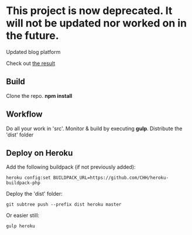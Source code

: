 # This project is now __deprecated__. It will not be updated nor worked on in the future.

Updated blog platform

Check out [the result](http://robbestad.herokuapp.com/)

## Build

   Clone the repo.
   **npm install**

## Workflow

Do all your work in 'src'. Monitor & build by executing **gulp**. Distribute the 'dist' folder

## Deploy on Heroku

Add the following buildpack (if not previously added):

    heroku config:set BUILDPACK_URL=https://github.com/CHH/heroku-buildpack-php

Deploy the 'dist' folder:

    git subtree push --prefix dist heroku master

Or easier still:

    gulp heroku

